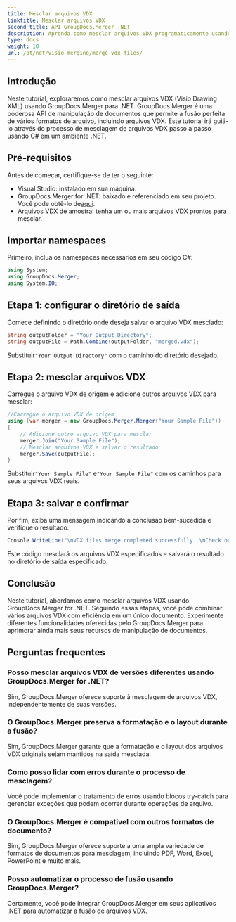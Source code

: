 ```yaml
---
title: Mesclar arquivos VDX
linktitle: Mesclar arquivos VDX
second_title: API GroupDocs.Merger .NET
description: Aprenda como mesclar arquivos VDX programaticamente usando GroupDocs.Merger for .NET. Este tutorial fornece um guia passo a passo.
type: docs
weight: 10
url: /pt/net/visio-merging/merge-vdx-files/
---
```

## Introdução
Neste tutorial, exploraremos como mesclar arquivos VDX (Visio Drawing XML) usando GroupDocs.Merger para .NET. GroupDocs.Merger é uma poderosa API de manipulação de documentos que permite a fusão perfeita de vários formatos de arquivo, incluindo arquivos VDX. Este tutorial irá guiá-lo através do processo de mesclagem de arquivos VDX passo a passo usando C# em um ambiente .NET.
## Pré-requisitos
Antes de começar, certifique-se de ter o seguinte:
- Visual Studio: instalado em sua máquina.
-  GroupDocs.Merger for .NET: baixado e referenciado em seu projeto. Você pode obtê-lo de[aqui](https://releases.groupdocs.com/merger/net/).
- Arquivos VDX de amostra: tenha um ou mais arquivos VDX prontos para mesclar.

## Importar namespaces
Primeiro, inclua os namespaces necessários em seu código C#:
```csharp
using System; 
using GroupDocs.Merger;
using System.IO;
```
## Etapa 1: configurar o diretório de saída
Comece definindo o diretório onde deseja salvar o arquivo VDX mesclado:
```csharp
string outputFolder = "Your Output Directory";
string outputFile = Path.Combine(outputFolder, "merged.vdx");
```
 Substituir`"Your Output Directory"` com o caminho do diretório desejado.
## Etapa 2: mesclar arquivos VDX
Carregue o arquivo VDX de origem e adicione outros arquivos VDX para mesclar:
```csharp
//Carregue o arquivo VDX de origem
using (var merger = new GroupDocs.Merger.Merger("Your Sample File"))
{
    // Adicione outro arquivo VDX para mesclar
    merger.Join("Your Sample File");
    // Mesclar arquivos VDX e salvar o resultado
    merger.Save(outputFile);
}
```
 Substituir`"Your Sample File"` e`"Your Sample File"` com os caminhos para seus arquivos VDX reais.
## Etapa 3: salvar e confirmar
Por fim, exiba uma mensagem indicando a conclusão bem-sucedida e verifique o resultado:
```csharp
Console.WriteLine("\nVDX files merge completed successfully. \nCheck output in {0}", outputFolder);
```
Este código mesclará os arquivos VDX especificados e salvará o resultado no diretório de saída especificado.

## Conclusão
Neste tutorial, abordamos como mesclar arquivos VDX usando GroupDocs.Merger for .NET. Seguindo essas etapas, você pode combinar vários arquivos VDX com eficiência em um único documento. Experimente diferentes funcionalidades oferecidas pelo GroupDocs.Merger para aprimorar ainda mais seus recursos de manipulação de documentos.

## Perguntas frequentes
### Posso mesclar arquivos VDX de versões diferentes usando GroupDocs.Merger for .NET?
Sim, GroupDocs.Merger oferece suporte à mesclagem de arquivos VDX, independentemente de suas versões.
### O GroupDocs.Merger preserva a formatação e o layout durante a fusão?
Sim, GroupDocs.Merger garante que a formatação e o layout dos arquivos VDX originais sejam mantidos na saída mesclada.
### Como posso lidar com erros durante o processo de mesclagem?
Você pode implementar o tratamento de erros usando blocos try-catch para gerenciar exceções que podem ocorrer durante operações de arquivo.
### O GroupDocs.Merger é compatível com outros formatos de documento?
Sim, GroupDocs.Merger oferece suporte a uma ampla variedade de formatos de documentos para mesclagem, incluindo PDF, Word, Excel, PowerPoint e muito mais.
### Posso automatizar o processo de fusão usando GroupDocs.Merger?
Certamente, você pode integrar GroupDocs.Merger em seus aplicativos .NET para automatizar a fusão de arquivos VDX.